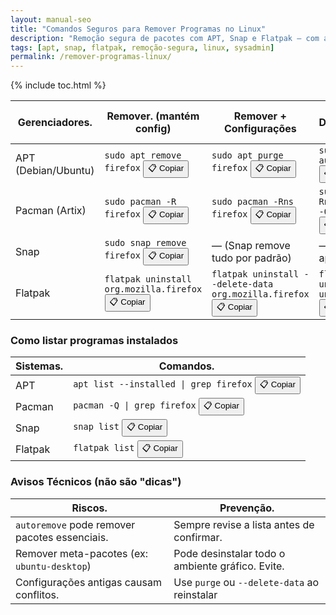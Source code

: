 ```yaml
---
layout: manual-seo
title: "Comandos Seguros para Remover Programas no Linux"
description: "Remoção segura de pacotes com APT, Snap e Flatpak — com avisos técnicos reais e comandos testados."
tags: [apt, snap, flatpak, remoção-segura, linux, sysadmin]
permalink: /remover-programas-linux/
---
```



{% include toc.html %}



<section class="post-content">



<table class="evergreen-table">
  <thead>
    <tr>
      <th>Gerenciadores.</th>
      <th>Remover. (mantém config)</th>
      <th>Remover + Configurações</th>
      <th>Limpar Dependências Órfãs.</th>
    </tr>
  </thead>
  <tbody>
    <tr>
      <td data-label="Gerenciador">APT (Debian/Ubuntu)</td>
      <td data-label="Remover (mantém config)">
        <code>sudo apt remove firefox</code>
        <button class="copy-btn" data-command="sudo apt remove firefox">📋 Copiar</button>
      </td>
      <td data-label="Remover + Configurações">
        <code>sudo apt purge firefox</code>
        <button class="copy-btn" data-command="sudo apt purge firefox">📋 Copiar</button>
      </td>
      <td data-label="Limpar Dependências Órfãs">
        <code>sudo apt autoremove</code>
        <button class="copy-btn" data-command="sudo apt autoremove">📋 Copiar</button>
      </td>
    </tr>
      <tr>
      <td data-label="Gerenciador">Pacman (Artix)</td>
      <td data-label="Remover (mantém config)">
        <code>sudo pacman -R firefox</code>
        <button class="copy-btn" data-command="sudo pacman -R firefox">📋 Copiar</button>
      </td>
      <td data-label="Remover + Configurações">
        <code>sudo pacman -Rns firefox</code>
        <button class="copy-btn" data-command="sudo pacman -Rns firefox">📋 Copiar</button>
      </td>
      <td data-label="Limpar Dependências Órfãs">
        <code>sudo pacman -Rns $(pacman -Qdtq)</code>
        <button class="copy-btn" data-command="sudo pacman -Rns $(pacman -Qdtq)">📋 Copiar</button>
      </td>
    </tr>
    <tr>
      <td data-label="Gerenciador">Snap</td>
      <td data-label="Remover (mantém config)">
        <code>sudo snap remove firefox</code>
        <button class="copy-btn" data-command="sudo snap remove firefox">📋 Copiar</button>
      </td>
      <td data-label="Remover + Configurações">
        — (Snap remove tudo por padrão)
      </td>
      <td data-label="Limpar Dependências Órfãs">
        — (não se aplica)
      </td>
    </tr>
    <tr>
      <td data-label="Gerenciador">Flatpak</td>
      <td data-label="Remover (mantém config)">
        <code>flatpak uninstall org.mozilla.firefox</code>
        <button class="copy-btn" data-command="flatpak uninstall org.mozilla.firefox">📋 Copiar</button>
      </td>
      <td data-label="Remover + Configurações">
        <code>flatpak uninstall --delete-data org.mozilla.firefox</code>
        <button class="copy-btn" data-command="flatpak uninstall --delete-data org.mozilla.firefox">📋 Copiar</button>
      </td>
      <td data-label="Limpar Dependências Órfãs">
        <code>flatpak uninstall --unused</code>
        <button class="copy-btn" data-command="flatpak uninstall --unused">📋 Copiar</button>
      </td>
    </tr>
  </tbody>
</table>

<h3 id="listar-instalados">Como listar programas instalados</h3>
<table class="evergreen-table">
  <thead>
    <tr>
      <th>Sistemas.</th>
      <th>Comandos.</th>
    </tr>
  </thead>
  <tbody>
    <tr>
      <td data-label="Sistema">APT</td>
      <td data-label="Comando">
        <code>apt list --installed | grep firefox</code>
        <button class="copy-btn" data-command="apt list --installed | grep firefox">📋 Copiar</button>
      </td>
    </tr>
      <tr>
      <td data-label="Sistema">Pacman</td>
      <td data-label="Comando">
        <code>pacman -Q | grep firefox</code>
        <button class="copy-btn" data-command="pacman -Q | grep firefox">📋 Copiar</button>
      </td>
    </tr>
    <tr>
      <td data-label="Sistema">Snap</td>
      <td data-label="Comando">
        <code>snap list</code>
        <button class="copy-btn" data-command="snap list">📋 Copiar</button>
      </td>
    </tr>
    <tr>
      <td data-label="Sistema">Flatpak</td>
      <td data-label="Comando">
        <code>flatpak list</code>
        <button class="copy-btn" data-command="flatpak list">📋 Copiar</button>
      </td>
    </tr>
  </tbody>
</table>

<h3 id="avisos">Avisos Técnicos (não são "dicas")</h3>
<table class="evergreen-table">
  <thead>
    <tr>
      <th>Riscos.</th>
      <th>Prevenção.</th>
    </tr>
  </thead>
  <tbody>
    <tr>
      <td data-label="Risco"><code>autoremove</code> pode remover pacotes essenciais.</td>
      <td data-label="Prevenção">Sempre revise a lista antes de confirmar.</td>
    </tr>
    <tr>
      <td data-label="Risco">Remover meta-pacotes (ex: <code>ubuntu-desktop</code>)</td>
      <td data-label="Prevenção">Pode desinstalar todo o ambiente gráfico. Evite.</td>
    </tr>
    <tr>
      <td data-label="Risco">Configurações antigas causam conflitos.</td>
      <td data-label="Prevenção">Use <code>purge</code> ou <code>--delete-data</code> ao reinstalar</td>
    </tr>
  </tbody>
</table>
</section>






